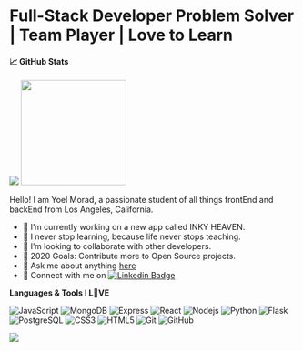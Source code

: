 # Full-Stack Developer Problem Solver | Team Player | Love to Learn

#### &#x1f4c8; GitHub Stats
<img src="https://github-readme-stats.vercel.app/api?username=yoel0&theme=vue&show_icons=true"> <img src="https://github-readme-stats.vercel.app/api/top-langs/?username=yoel0&layout=compact&theme=vue" height="185">

Hello! I am Yoel Morad, a passionate student of all things frontEnd and backEnd from Los Angeles, California.

- 🔭 I’m currently working on a new app called INKY HEAVEN.
- 🌱 I never stop learning, because life never stops teaching.
- 👯 I’m looking to collaborate with other developers.
- 🥅 2020 Goals: Contribute more to Open Source projects.
- 💬 Ask me about anything [here](https://github.com/yoel0/yoel0/issues)
- 🤝 Connect with me on [![Linkedin Badge](https://img.shields.io/badge/-yoelmorad-blue?style=flat-square&logo=Linkedin&logoColor=white&link=https://www.linkedin.com/in/yoelmorad/)](https://www.linkedin.com/in/yoelmorad/)

**Languages & Tools I L💚VE**  

![JavaScript](https://img.shields.io/badge/-JavaScript-black?style=flat-square&logo=javascript)
![MongoDB](https://img.shields.io/badge/-MongoDB-black?style=flat-square&logo=mongodb)
![Express](https://img.shields.io/badge/-Express-black?style=flat-square&logo=express)
![React](https://img.shields.io/badge/-React-black?style=flat-square&logo=react)
![Nodejs](https://img.shields.io/badge/-Nodejs-black?style=flat-square&logo=Node.js)
![Python](https://img.shields.io/badge/-Python-black?style=flat-square&logo=Python)
![Flask](https://img.shields.io/badge/-Flask-black?style=flat-square&logo=flask)
![PostgreSQL](https://img.shields.io/badge/-PostgreSQL-336791?style=flat-square&logo=postgresql)
![CSS3](https://img.shields.io/badge/-CSS3-1572B6?style=flat-square&logo=css3)
![HTML5](https://img.shields.io/badge/-HTML5-E34F26?style=flat-square&logo=html5&logoColor=white)
![Git](https://img.shields.io/badge/-Git-black?style=flat-square&logo=git)
![GitHub](https://img.shields.io/badge/-GitHub-181717?style=flat-square&logo=github)

![](https://komarev.com/ghpvc/?username=yoel0&color=brightgreen)



<!--
**yoel0/yoel0** is a ✨ _special_ ✨ repository because its `README.md` (this file) appears on your GitHub profile.

Here are some ideas to get you started:

- 🔭 I’m currently working on ...
- 🌱 I’m currently learning ...
- 👯 I’m looking to collaborate on ...
- 🤔 I’m looking for help with ...
- 💬 Ask me about ...
- 📫 How to reach me: ...
- 😄 Pronouns: ...
- ⚡ Fun fact: ...
-->
